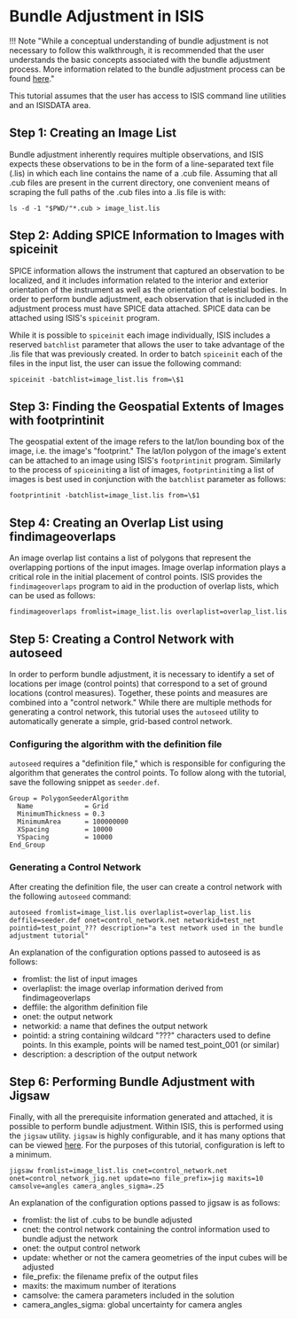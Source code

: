 # Bundle Adjustment in ISIS

!!! Note "While a conceptual understanding of bundle adjustment is not necessary to follow this walkthrough, it is recommended that the user understands the basic concepts associated with the bundle adjustment process.  More information related to the bundle adjustment process can be found [here](https://isis.astrogeology.usgs.gov/Application/presentation/Tabbed/jigsaw/jigsaw.html)."

This tutorial assumes that the user has access to ISIS command line utilities and an ISISDATA area.

## Step 1: Creating an Image List
Bundle adjustment inherently requires multiple observations, and ISIS expects these observations to be in the form of a line-separated text file (.lis) in which each line contains the name of a .cub file.  Assuming that all .cub files are present in the current directory, one convenient means of scraping the full paths of the .cub files into a .lis file is with:

```console
ls -d -1 "$PWD/"*.cub > image_list.lis
```

## Step 2: Adding SPICE Information to Images with spiceinit

SPICE information allows the instrument that captured an observation to be localized, and it includes information related to the interior and exterior orientation of the instrument as well as the orientation of celestial bodies.  In order to perform bundle adjustment, each observation that is included in the adjustment process must have SPICE data attached. SPICE data can be attached using ISIS's `spiceinit` program.

While it is possible to `spiceinit` each image individually, ISIS includes a reserved `batchlist` parameter that allows the user to take advantage of the .lis file that was previously created.  In order to batch `spiceinit` each of the files in the input list, the user can issue the following command:

```console
spiceinit -batchlist=image_list.lis from=\$1
```

## Step 3: Finding the Geospatial Extents of Images with footprintinit

The geospatial extent of the image refers to the lat/lon bounding box of the image, i.e. the image's "footprint." The lat/lon polygon of the image's extent can be attached to an image using ISIS's `footprintinit` program.  Similarly to the process of `spiceinit`ing a list of images, `footprintinit`ing a list of images is best used in conjunction with the `batchlist` parameter as follows:

```console
footprintinit -batchlist=image_list.lis from=\$1
```

## Step 4: Creating an Overlap List using findimageoverlaps

An image overlap list contains a list of polygons that represent the overlapping portions of the input images.  Image overlap information plays a critical role in the initial placement of control points.  ISIS provides the `findimageoverlaps` program to aid in the production of overlap lists, which can be used as follows:

```console
findimageoverlaps fromlist=image_list.lis overlaplist=overlap_list.lis
```

## Step 5: Creating a Control Network with autoseed
In order to perform bundle adjustment, it is necessary to identify a set of locations per image (control points) that correspond to a set of ground locations (control measures).  Together, these points and measures are combined into a "control network." While there are multiple methods for generating a control network, this tutorial uses the `autoseed` utility to automatically generate a simple, grid-based control network.

### Configuring the algorithm with the definition file
`autoseed` requires a "definition file," which is responsible for configuring the algorithm that generates the control points.  To follow along with the tutorial, save the following snippet as `seeder.def`.

```
Group = PolygonSeederAlgorithm
  Name             = Grid
  MinimumThickness = 0.3
  MinimumArea      = 100000000
  XSpacing         = 10000
  YSpacing         = 10000
End_Group

```

### Generating a Control Network
After creating the definition file, the user can create a control network with the following `autoseed` command:

```console
autoseed fromlist=image_list.lis overlaplist=overlap_list.lis deffile=seeder.def onet=control_network.net networkid=test_net pointid=test_point_??? description="a test network used in the bundle adjustment tutorial"
```

An explanation of the configuration options passed to autoseed is as follows:

- fromlist: the list of input images
- overlaplist: the image overlap information derived from findimageoverlaps
- deffile: the algorithm definition file
- onet: the output network
- networkid: a name that defines the output network
- pointid: a string containing wildcard "???" characters used to define points.  In this example, points will be named test_point_001 (or similar)
- description: a description of the output network

## Step 6: Performing Bundle Adjustment with Jigsaw

Finally, with all the prerequisite information generated and attached, it is possible to perform bundle adjustment.  Within ISIS, this is performed using the `jigsaw` utility. `jigsaw` is highly configurable, and it has many options that can be viewed [here](https://isis.astrogeology.usgs.gov/8.1.0/Application/presentation/Tabbed/jigsaw/jigsaw.html).  For the purposes of this tutorial, configuration is left to a minimum.

```console
jigsaw fromlist=image_list.lis cnet=control_network.net onet=control_network_jig.net update=no file_prefix=jig maxits=10 camsolve=angles camera_angles_sigma=.25
```

An explanation of the configuration options passed to jigsaw is as follows:

- fromlist: the list of .cubs to be bundle adjusted
- cnet: the control network containing the control information used to bundle adjust the network
- onet: the output control network
- update: whether or not the camera geometries of the input cubes will be adjusted
- file_prefix: the filename prefix of the output files
- maxits: the maximum number of iterations
- camsolve: the camera parameters included in the solution
- camera_angles_sigma: global uncertainty for camera angles
